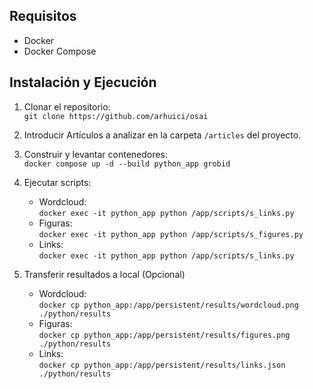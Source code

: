 ## Requisitos
- Docker
- Docker Compose

## Instalación y Ejecución
1. Clonar el repositorio:  
``` git clone https://github.com/arhuici/osai ```
2. Introducir Artículos a analizar en la carpeta `/articles` del proyecto.
3. Construir y levantar contenedores:  
```docker compose up -d --build python_app grobid```
4. Ejecutar scripts:
    - Wordcloud:  
```docker exec -it python_app python /app/scripts/s_links.py```
    - Figuras:  
```docker exec -it python_app python /app/scripts/s_figures.py```
    - Links:  
```docker exec -it python_app python /app/scripts/s_links.py```

5. Transferir resultados a local (Opcional)
    - Wordcloud:  
```docker cp python_app:/app/persistent/results/wordcloud.png ./python/results```
    - Figuras:  
```docker cp python_app:/app/persistent/results/figures.png ./python/results```
    - Links:  
```docker cp python_app:/app/persistent/results/links.json ./python/results```